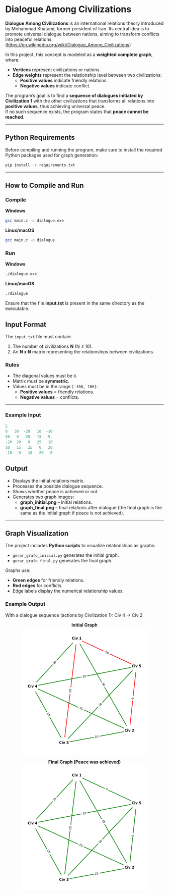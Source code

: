 # Dialogue Among Civilizations

**Dialogue Among Civilizations** is an international relations theory introduced by Mohammad Khatami, former president of Iran. Its central idea is to promote universal dialogue between nations, aiming to transform conflicts into peaceful relations. (https://en.wikipedia.org/wiki/Dialogue_Among_Civilizations)

In this project, this concept is modeled as a **weighted complete graph**, where:

- **Vertices** represent civilizations or nations.
- **Edge weights** represent the relationship level between two civilizations:
  - **Positive values** indicate friendly relations.
  - **Negative values** indicate conflict.

The program’s goal is to find a **sequence of dialogues initiated by Civilization 1** with the other civilizations that transforms all relations into **positive values**, thus achieving universal peace.  
If no such sequence exists, the program states that **peace cannot be reached**.

---

## Python Requirements

Before compiling and running the program, make sure to install the required Python packages used for graph generation:

```bash
pip install -r requirements.txt
```

---

## How to Compile and Run

### Compile

**Windows**
```bash
gcc main.c -o dialogue.exe
```

**Linux/macOS**
```bash
gcc main.c -o dialogue
```

### Run

**Windows**
```bash
./dialogue.exe
```

**Linux/macOS**
```bash
./dialogue
```

Ensure that the file **input.txt** is present in the same directory as the executable.

## Input Format

The `input.txt` file must contain:

1. The number of civilizations **N** (N ≤ 10).
2. An **N x N** matrix representing the relationships between civilizations.

### Rules

- The diagonal values must be `0`.
- Matrix must be **symmetric**.
- Values must be in the range `[-100, 100]`:
  - **Positive values** = friendly relations.
  - **Negative values** = conflicts.

---

### Example Input
```go
5
0   30  -20   10  -10
30   0   20   15  -5
-20  20   0   25   10
10   15   25   0   20
-10  -5   10   20   0
```

## Output

- Displays the initial relations matrix.
- Processes the possible dialogue sequence.
- Shows whether peace is achieved or not.
- Generates two graph images:
  - **graph_initial.png** – initial relations.
  - **graph_final.png** – final relations after dialogue (the final graph is the same as the initial graph if peace is not achieved).

---

## Graph Visualization

The project includes **Python scripts** to visualize relationships as graphs:

- `gerar_grafo_inicial.py` generates the initial graph.
- `gerar_grafo_final.py` generates the final graph.

Graphs use:
- **Green edges** for friendly relations.
- **Red edges** for conflicts.
- Edge labels display the numerical relationship values.

### Example Output

With a dialogue sequence (actions by Civilization 1): Civ 4 -> Civ 2

<p align="center">
  <strong>Initial Graph</strong><br>
  <img src="graph_initial.png" alt="Initial Graph" width="400">
</p>

<p align="center">
  <strong>Final Graph (Peace was achieved)</strong><br>
  <img src="graph_final.png" alt="Final Graph (Peace was achieved)" width="400">
</p>